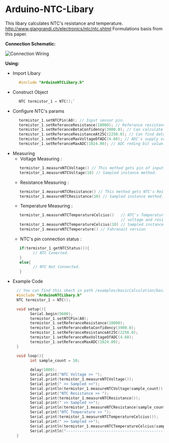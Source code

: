 # Arduino-NTC-Libary
This libary calculates NTC's resistance and temperature.
http://www.giangrandi.ch/electronics/ntc/ntc.shtml
Formulations basis from this paper.

__Connection Schematic:__

![Connection Wiring](https://raw.githubusercontent.com/yasinerduran/ArduinoNTCLibary/master/schematics/schematic.PNG)


__Using:__
* Import Libary
```c
      #include "ArduinoNTCLibary.h"
```
* Construct Object
```c
      NTC termistor_1 = NTC();`
```
* Configure NTC's params 
```c
      termistor_1.setNTCPin(A0); // Input sensor pin.
      termistor_1.setReferanceResistance(10000); // Referance resistance value
      termistor_1.setReferanceBetaConfidency(3900.0); // Can calculate with paper.
      termistor_1.setReferanceResistanceAt25C(2250.0); // Can find datasheet of NTC.
      termistor_1.setReferanceMaxVoltageOfADC(4.60); // ADC's supply voltage. Measure 5V pin.  
      termistor_1.setReferanceMaxADC(1024.00); // ADC reding bit value. 
```
* Measuring
   * Voltage Measuring :
   ```c
      termistor_1.measureNTCVoltage() // This method gets pin of input's voltage value.
      termistor_1.measureNTCVoltage(10) // Sampled instance method.  
   ```
   * Resistance Measuring :
   ```c
      termistor_1.measureNTCResistance() // This method gets NTC's Reistance value with calculating voltage.
      termistor_1.measureNTCResistance(10) // Sampled instance method.  
   ```
   * Temperature Measuring :
   ```c
      termistor_1.measureNTCTemperatureCelcius()   // NTC's Temperature's value calculates with 
                                                   // voltage and resitance.
      termistor_1.measureNTCTemperatureCelcius(10) // Sampled instance method.  
      termistor_1.measureNTCTemperature() // Fahrenait version
   ```
   * NTC's pin connection status :
   ```c
      if(termistor_1.getNTCStatus()){
            // NTC Conected.
      }
      else{
            // NTC Not Connected.
      }
   ```
* Example Code 
 ```c
      // You can find this skech in path /examples/basicCalculation/basicCalculation.ino
      #include "ArduinoNTCLibary.h"
      NTC termistor_1 = NTC();

      void setup(){
            Serial.begin(9600);
            termistor_1.setNTCPin(A0);
            termistor_1.setReferanceResistance(10000);
            termistor_1.setReferanceBetaConfidency(3900.0);
            termistor_1.setReferanceResistanceAt25C(2250.0);
            termistor_1.setReferanceMaxVoltageOfADC(4.60);
            termistor_1.setReferanceMaxADC(1024.00);
      }

      void loop(){
            int sample_count = 10;
            
            delay(1000);
            Serial.print("NTC Voltage >> ");
            Serial.print(termistor_1.measureNTCVoltage());
            Serial.print(" >> Sampled >>");
            Serial.println(termistor_1.measureNTCVoltage(sample_count));
            Serial.print("NTC Resistance >> ");
            Serial.print(termistor_1.measureNTCResistance());
            Serial.print(" >> Sampled >>");
            Serial.println(termistor_1.measureNTCResistance(sample_count));
            Serial.print("NTC Temperature >> ");
            Serial.print(termistor_1.measureNTCTemperatureCelcius());
            Serial.print(" >> Sampled >>");
            Serial.println(termistor_1.measureNTCTemperatureCelcius(sample_count));
            Serial.println("------------------------------------------------");
      }
   ```
         


